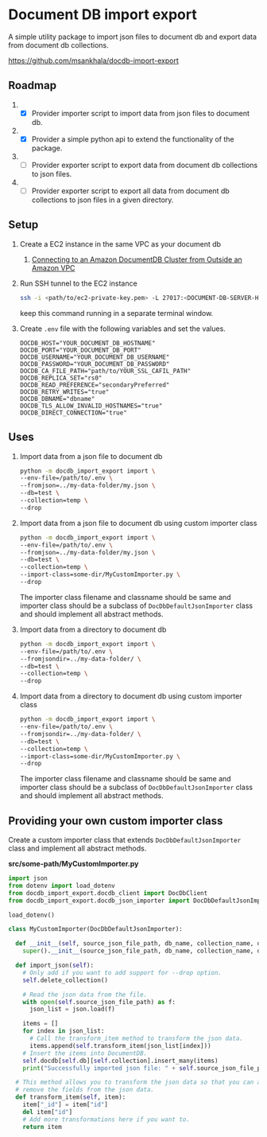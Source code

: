 # Document DB import export

A simple utility package to import json files to document db and export data from document db collections.

https://github.com/msankhala/docdb-import-export

## Roadmap

1. - [x] Provider importer script to import data from json files to document db.
1. - [x] Provider a simple python api to extend the functionality of the package.
1. - [ ] Provider exporter script to export data from document db collections to json files.
1. - [ ] Provider exporter script to export all data from document db collections to json files in a given directory.

## Setup

1. Create a EC2 instance in the same VPC as your document db
    1. [Connecting to an Amazon DocumentDB Cluster from Outside an Amazon VPC](https://docs.aws.amazon.com/documentdb/latest/developerguide/connect-from-outside-a-vpc.html)
1. Run SSH tunnel to the EC2 instance

    ```sh
    ssh -i <path/to/ec2-private-key.pem> -L 27017:<DOCUMENT-DB-SERVER-HOSTNAME>:27017 ec2-user@EC2-INSTANCE-DNS-ENDPOINT -N
    ```

    keep this command running in a separate terminal window.

1. Create `.env` file with the following variables and set the values.

    ```env
    DOCDB_HOST="YOUR_DOCUMENT_DB_HOSTNAME"
    DOCDB_PORT="YOUR_DOCUMENT_DB_PORT"
    DOCDB_USERNAME="YOUR_DOCUMENT_DB_USERNAME"
    DOCDB_PASSWORD="YOUR_DOCUMENT_DB_PASSWORD"
    DOCDB_CA_FILE_PATH="path/to/YOUR_SSL_CAFIL_PATH"
    DOCDB_REPLICA_SET="rs0"
    DOCDB_READ_PREFERENCE="secondaryPreferred"
    DOCDB_RETRY_WRITES="true"
    DOCDB_DBNAME="dbname"
    DOCDB_TLS_ALLOW_INVALID_HOSTNAMES="true"
    DOCDB_DIRECT_CONNECTION="true"
    ```

## Uses

1. Import data from a json file to document db

    ```sh
    python -m docdb_import_export import \
    --env-file=/path/to/.env \
    --fromjson=../my-data-folder/my.json \
    --db=test \
    --collection=temp \
    --drop
    ```

1. Import data from a json file to document db using custom importer class

    ```sh
    python -m docdb_import_export import \
    --env-file=/path/to/.env \
    --fromjson=../my-data-folder/my.json \
    --db=test \
    --collection=temp \
    --import-class=some-dir/MyCustomImporter.py \
    --drop
    ```

    The importer class filename and classname should be same and importer class should be a subclass of `DocDbDefaultJsonImporter` class and should implement all abstract methods.

1. Import data from a directory to document db

    ```sh
    python -m docdb_import_export import \
    --env-file=/path/to/.env \
    --fromjsondir=../my-data-folder/ \
    --db=test \
    --collection=temp \
    --drop
    ```

1. Import data from a directory to document db using custom importer class

    ```sh
    python -m docdb_import_export import \
    --env-file=/path/to/.env \
    --fromjsondir=../my-data-folder/ \
    --db=test \
    --collection=temp \
    --import-class=some-dir/MyCustomImporter.py \
    --drop
    ```

    The importer class filename and classname should be same and importer class should be a subclass of `DocDbDefaultJsonImporter` class and should implement all abstract methods.

## Providing your own custom importer class

Create a custom importer class that extends `DocDbDefaultJsonImporter` class and implement all abstract methods.

**src/some-path/MyCustomImporter.py**

```python
import json
from dotenv import load_dotenv
from docdb_import_export.docdb_client import DocDbClient
from docdb_import_export.docdb_json_importer import DocDbDefaultJsonImporter

load_dotenv()

class MyCustomImporter(DocDbDefaultJsonImporter):

  def __init__(self, source_json_file_path, db_name, collection_name, drop_collection, update):
    super().__init__(source_json_file_path, db_name, collection_name, drop_collection, update)

  def import_json(self):
    # Only add if you want to add support for --drop option.
    self.delete_collection()

    # Read the json data from the file.
    with open(self.source_json_file_path) as f:
      json_list = json.load(f)

    items = []
    for index in json_list:
      # Call the transform_item method to transform the json data.
      items.append(self.transform_item(json_list[index]))
    # Insert the items into DocumentDB.
    self.docdb[self.db][self.collection].insert_many(items)
    print("Successfully imported json file: " + self.source_json_file_path)

  # This method allows you to transform the json data so that you can add or
  # remove the fields from the json data.
  def transform_item(self, item):
    item["_id"] = item["id"]
    del item["id"]
    # Add more transformations here if you want to.
    return item
```
